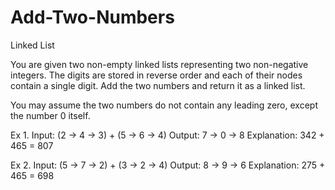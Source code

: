 # Add-Two-Numbers
Linked List

You are given two non-empty linked lists representing two non-negative integers. The digits are stored in reverse order and each of their nodes contain a single digit. Add the two numbers and return it as a linked list.

You may assume the two numbers do not contain any leading zero, except the number 0 itself.

Ex 1.
Input: (2 -> 4 -> 3) + (5 -> 6 -> 4)
Output: 7 -> 0 -> 8
Explanation: 342 + 465 = 807

Ex 2.
Input: (5 -> 7 -> 2) + (3 -> 2 -> 4)
Output: 8 -> 9 -> 6
Explanation: 275 + 465 = 698

